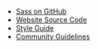 <nav class="sl-c-list-horizontal-wrapper">

- [Sass on GitHub](https://github.com/sass)
- [Website Source Code](https://github.com/sass/sass-site)
- [Style Guide](/styleguide)
- [Community Guidelines](/community-guidelines)

</nav>
